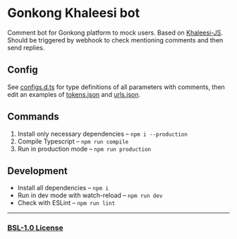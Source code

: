 # Gonkong Khaleesi bot

Comment bot for Gonkong platform to mock users. Based on [Khaleesi-JS](https://github.com/serguun42/Khaleesi-JS). Should be triggered by webhook to check mentioning comments and then send replies.

## Config

See [configs.d.ts](./types/configs.d.ts) for type definitions of all parameters with comments, then edit an examples of [tokens.json](./config/tokens.json) and [urls.json](./config/urls.json).

## Commands

1. Install only necessary dependencies – `npm i --production`
2. Compile Typescript – `npm run compile`
3. Run in production mode – `npm run production`

## Development

- Install all dependencies – `npm i`
- Run in dev mode with watch-reload – `npm run dev`
- Check with ESLint – `npm run lint`

---

### [BSL-1.0 License](./LICENSE)
